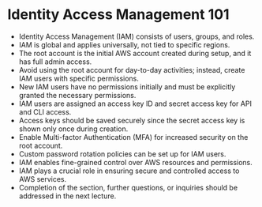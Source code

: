 # Identity Access Management 101
- Identity Access Management (IAM) consists of users, groups, and roles.
- IAM is global and applies universally, not tied to specific regions.
- The root account is the initial AWS account created during setup, and it has full admin access.
- Avoid using the root account for day-to-day activities; instead, create IAM users with specific permissions.
- New IAM users have no permissions initially and must be explicitly granted the necessary permissions.
- IAM users are assigned an access key ID and secret access key for API and CLI access.
- Access keys should be saved securely since the secret access key is shown only once during creation.
- Enable Multi-factor Authentication (MFA) for increased security on the root account.
- Custom password rotation policies can be set up for IAM users.
- IAM enables fine-grained control over AWS resources and permissions.
- IAM plays a crucial role in ensuring secure and controlled access to AWS services.
- Completion of the section, further questions, or inquiries should be addressed in the next lecture.